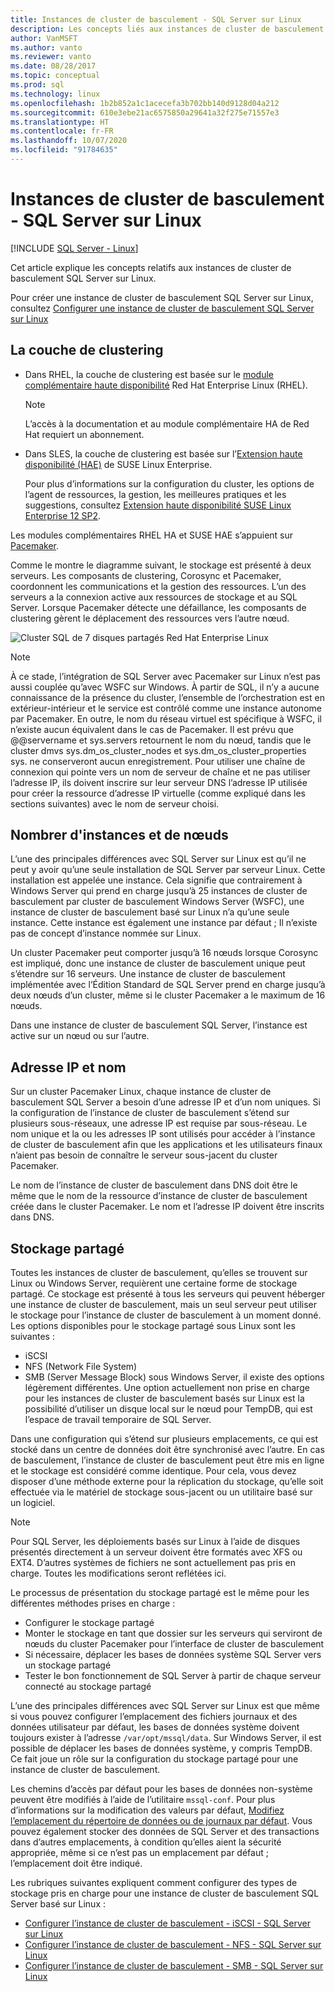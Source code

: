 ```yaml
---
title: Instances de cluster de basculement - SQL Server sur Linux
description: Les concepts liés aux instances de cluster de basculement SQL Server sur Linux incluent la couche de clustering, le nombre d’instances, le nom et l’adresse IP, et le stockage partagé.
author: VanMSFT
ms.author: vanto
ms.reviewer: vanto
ms.date: 08/28/2017
ms.topic: conceptual
ms.prod: sql
ms.technology: linux
ms.openlocfilehash: 1b2b852a1c1acecefa3b702bb140d9128d04a212
ms.sourcegitcommit: 610e3ebe21ac6575850a29641a32f275e71557e3
ms.translationtype: HT
ms.contentlocale: fr-FR
ms.lasthandoff: 10/07/2020
ms.locfileid: "91784635"
---
```

# <a name="failover-cluster-instances---sql-server-on-linux"></a>Instances de cluster de basculement - SQL Server sur Linux

[!INCLUDE [SQL Server - Linux](../includes/applies-to-version/sql-linux.md)]

Cet article explique les concepts relatifs aux instances de cluster de basculement SQL Server sur Linux. 

Pour créer une instance de cluster de basculement SQL Server sur Linux, consultez [Configurer une instance de cluster de basculement SQL Server sur Linux](sql-server-linux-shared-disk-cluster-configure.md)

## <a name="the-clustering-layer"></a>La couche de clustering

* Dans RHEL, la couche de clustering est basée sur le [module complémentaire haute disponibilité](https://access.redhat.com/documentation/en-US/Red_Hat_Enterprise_Linux/6/pdf/High_Availability_Add-On_Overview/Red_Hat_Enterprise_Linux-6-High_Availability_Add-On_Overview-en-US.pdf) Red Hat Enterprise Linux (RHEL). 

    > [!NOTE] 
    > L’accès à la documentation et au module complémentaire HA de Red Hat requiert un abonnement. 

* Dans SLES, la couche de clustering est basée sur l’[Extension haute disponibilité (HAE)](https://www.suse.com/products/highavailability) de SUSE Linux Enterprise.

    Pour plus d’informations sur la configuration du cluster, les options de l’agent de ressources, la gestion, les meilleures pratiques et les suggestions, consultez [Extension haute disponibilité SUSE Linux Enterprise 12 SP2](https://www.suse.com/documentation/sle-ha-12/index.html).

Les modules complémentaires RHEL HA et SUSE HAE s’appuient sur [Pacemaker](https://clusterlabs.org/).

Comme le montre le diagramme suivant, le stockage est présenté à deux serveurs. Les composants de clustering, Corosync et Pacemaker, coordonnent les communications et la gestion des ressources. L’un des serveurs a la connexion active aux ressources de stockage et au SQL Server. Lorsque Pacemaker détecte une défaillance, les composants de clustering gèrent le déplacement des ressources vers l’autre nœud.  

![Cluster SQL de 7 disques partagés Red Hat Enterprise Linux](./media/sql-server-linux-shared-disk-cluster-red-hat-7-configure/LinuxCluster.png) 


> [!NOTE]
> À ce stade, l’intégration de SQL Server avec Pacemaker sur Linux n’est pas aussi couplée qu’avec WSFC sur Windows. À partir de SQL, il n’y a aucune connaissance de la présence du cluster, l’ensemble de l’orchestration est en extérieur-intérieur et le service est contrôlé comme une instance autonome par Pacemaker. En outre, le nom du réseau virtuel est spécifique à WSFC, il n’existe aucun équivalent dans le cas de Pacemaker. Il est prévu que @@servername et sys.servers retournent le nom du nœud, tandis que le cluster dmvs sys.dm_os_cluster_nodes et sys.dm_os_cluster_properties sys. ne conserveront aucun enregistrement. Pour utiliser une chaîne de connexion qui pointe vers un nom de serveur de chaîne et ne pas utiliser l’adresse IP, ils doivent inscrire sur leur serveur DNS l’adresse IP utilisée pour créer la ressource d’adresse IP virtuelle (comme expliqué dans les sections suivantes) avec le nom de serveur choisi.

## <a name="number-of-instances-and-nodes"></a>Nombrer d'instances et de nœuds

L’une des principales différences avec SQL Server sur Linux est qu’il ne peut y avoir qu’une seule installation de SQL Server par serveur Linux. Cette installation est appelée une instance. Cela signifie que contrairement à Windows Server qui prend en charge jusqu’à 25 instances de cluster de basculement par cluster de basculement Windows Server (WSFC), une instance de cluster de basculement basé sur Linux n’a qu’une seule instance. Cette instance est également une instance par défaut ; Il n’existe pas de concept d’instance nommée sur Linux. 

Un cluster Pacemaker peut comporter jusqu’à 16 nœuds lorsque Corosync est impliqué, donc une instance de cluster de basculement unique peut s’étendre sur 16 serveurs. Une instance de cluster de basculement implémentée avec l’Édition Standard de SQL Server prend en charge jusqu’à deux nœuds d’un cluster, même si le cluster Pacemaker a le maximum de 16 nœuds.

Dans une instance de cluster de basculement SQL Server, l’instance est active sur un nœud ou sur l’autre.

## <a name="ip-address-and-name"></a>Adresse IP et nom
Sur un cluster Pacemaker Linux, chaque instance de cluster de basculement SQL Server a besoin d’une adresse IP et d’un nom uniques. Si la configuration de l’instance de cluster de basculement s’étend sur plusieurs sous-réseaux, une adresse IP est requise par sous-réseau. Le nom unique et la ou les adresses IP sont utilisés pour accéder à l’instance de cluster de basculement afin que les applications et les utilisateurs finaux n’aient pas besoin de connaître le serveur sous-jacent du cluster Pacemaker.

Le nom de l’instance de cluster de basculement dans DNS doit être le même que le nom de la ressource d’instance de cluster de basculement créée dans le cluster Pacemaker.
Le nom et l’adresse IP doivent être inscrits dans DNS.

## <a name="shared-storage"></a>Stockage partagé
Toutes les instances de cluster de basculement, qu’elles se trouvent sur Linux ou Windows Server, requièrent une certaine forme de stockage partagé. Ce stockage est présenté à tous les serveurs qui peuvent héberger une instance de cluster de basculement, mais un seul serveur peut utiliser le stockage pour l’instance de cluster de basculement à un moment donné. Les options disponibles pour le stockage partagé sous Linux sont les suivantes :

- iSCSI
- NFS (Network File System)
- SMB (Server Message Block) sous Windows Server, il existe des options légèrement différentes. Une option actuellement non prise en charge pour les instances de cluster de basculement basés sur Linux est la possibilité d’utiliser un disque local sur le nœud pour TempDB, qui est l’espace de travail temporaire de SQL Server.

Dans une configuration qui s’étend sur plusieurs emplacements, ce qui est stocké dans un centre de données doit être synchronisé avec l’autre. En cas de basculement, l’instance de cluster de basculement peut être mis en ligne et le stockage est considéré comme identique. Pour cela, vous devez disposer d’une méthode externe pour la réplication du stockage, qu’elle soit effectuée via le matériel de stockage sous-jacent ou un utilitaire basé sur un logiciel. 

>[!NOTE]
>Pour SQL Server, les déploiements basés sur Linux à l’aide de disques présentés directement à un serveur doivent être formatés avec XFS ou EXT4. D’autres systèmes de fichiers ne sont actuellement pas pris en charge. Toutes les modifications seront reflétées ici.

Le processus de présentation du stockage partagé est le même pour les différentes méthodes prises en charge :

- Configurer le stockage partagé
- Monter le stockage en tant que dossier sur les serveurs qui serviront de nœuds du cluster Pacemaker pour l’interface de cluster de basculement
- Si nécessaire, déplacer les bases de données système SQL Server vers un stockage partagé
- Tester le bon fonctionnement de SQL Server à partir de chaque serveur connecté au stockage partagé

L’une des principales différences avec SQL Server sur Linux est que même si vous pouvez configurer l’emplacement des fichiers journaux et des données utilisateur par défaut, les bases de données système doivent toujours exister à l’adresse `/var/opt/mssql/data`. Sur Windows Server, il est possible de déplacer les bases de données système, y compris TempDB. Ce fait joue un rôle sur la configuration du stockage partagé pour une instance de cluster de basculement.

Les chemins d’accès par défaut pour les bases de données non-système peuvent être modifiés à l’aide de l’utilitaire `mssql-conf`. Pour plus d’informations sur la modification des valeurs par défaut, [Modifiez l’emplacement du répertoire de données ou de journaux par défaut](sql-server-linux-configure-mssql-conf.md#datadir). Vous pouvez également stocker des données de SQL Server et des transactions dans d’autres emplacements, à condition qu’elles aient la sécurité appropriée, même si ce n’est pas un emplacement par défaut ; l’emplacement doit être indiqué.

Les rubriques suivantes expliquent comment configurer des types de stockage pris en charge pour une instance de cluster de basculement SQL Server basé sur Linux :

- [Configurer l’instance de cluster de basculement - iSCSI - SQL Server sur Linux](sql-server-linux-shared-disk-cluster-configure-iscsi.md)
- [Configurer l’instance de cluster de basculement - NFS - SQL Server sur Linux](sql-server-linux-shared-disk-cluster-configure-nfs.md)
- [Configurer l’instance de cluster de basculement - SMB - SQL Server sur Linux](sql-server-linux-shared-disk-cluster-configure-smb.md)
